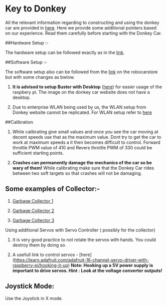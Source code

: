 # Key to Donkey

All the relevant information regarding to constructing and using the donkey car are provided in 
[here](https://docs.robocarstore.com/). Here we provide some additional pointers based on our experience. Read them carefully before 
starting with the Donkey Car.

##Hardware Setup :-

The hardware setup can be followed exactly as in the [link](https://docs.robocarstore.com/guide/build_hardware/).

##Software Setup :-

The software setup also can be followed from the [link](https://docs.robocarstore.com/guide/robot_sbc/setup_raspberry_pi/) 
on the robocarstore but with some changes as bwlow.

1. **It is advised to setup Buster with Desktop** ([here]( https://downloads.raspberrypi.org/raspbian_latest)) 
for easier usage of the raspbery pi. The image on the donkey car website does not have a desktop. 

2. Due to enterprise WLAN being used by us, the WLAN setup from Donkey website cannot be replicated. For WLAN setup refer to 
   [here](donkeyCar/WLAN.setup)

##Calibration

1. While calibrating give small values and once you see the car moving at decent speeds use that as the maximum value. 
Dont try to get the car to work at maximum speeds a it then becomes difficult to control.
Forward throttle PWM value of 410 and Revers throttle PWM of 330 could be sufficient starting points. 

2. **Crashes can permanently damage the mechanics of the car so be wary of them!**  While calibrating make sure that the Donkey Car 
rides between two soft targets so that crashes will not be damaging.


## Some examples of Collector:-


1. [Garbage Collector 1](https://www.youtube.com/watch?v=BIPPkqXQrrY)

2. [Garbage Collector 2](https://www.youtube.com/watch?v=860LJxp8wfk)

3. [Garbage Collector 3](https://www.hackster.io/poopityscoop/litterbug-autonomous-trash-rover-765498)


Using additional Servos with Servo Controller ( possibly for the collector)

1. It is very good practice to not rotate the servos with hands. You could destroy them by doing so.

2. A usefull link to control servos - [here] (https://learn.adafruit.com/adafruit-16-channel-servo-driver-with-raspberry-pi/hooking-it-up)
 **Note: Hooking up a 5V power supply is important to drive servos. Hint : Look at the voltage converter outputs!**


## Joystick Mode:

Use the Joystick in X mode. 
